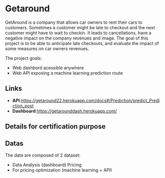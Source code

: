 # Getaround

GetAround is a company that allows car owners to rent their cars to customers. Sometimes a customer might be late to checkout and the next customer might have to wait to checkin. It leads to cancellations, have a negative impact on the company revenues and image. The goal of this project is to be able to anticipate late checkouts, and evaluate the impact of some measures on car owners revenues.

The project goals:

* Web dashbord acessible anywhere
* Web API exposing a machine learning prediction route

## Links
* **API**:https://getaround22.herokuapp.com/docs#/Prediction/predict_Prediction_post
* **Dashboard**:https://getarounddash.herokuapp.com/

## Details for certification purpose


## Datas

The data are composed of 2 dataset: 
* Data Analysis (dashboard) Pricing  
* For pricing optimization (machine learning + API)

